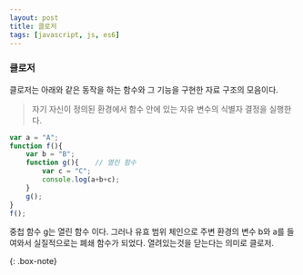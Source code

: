 ```yaml
---
layout: post
title: 클로저
tags: [javascript, js, es6]
---
```


### 클로저

클로저는 아래와 같은 동작을 하는 함수와 그 기능을 구현한 자료 구조의 모음이다.
> 자기 자신이 정의된 환경에서 함수 안에 있는 자유 변수의 식별자 결정을 실행한다.

```javascript
var a = "A";
function f(){
    var b = "B";             
    function g(){    // 열린 함수
        var c = "C";
        console.log(a+b+c);
    }
    g();
}
f();
```


중첩 함수 g는 열린 함수 이다. 그러나 유효 범위 체인으로 주변 환경의 변수 b와 a를 들여와서
실질적으로는 폐쇄 함수가 되었다. 열려있는것을 닫는다는 의미로 클로저.

{: .box-note}